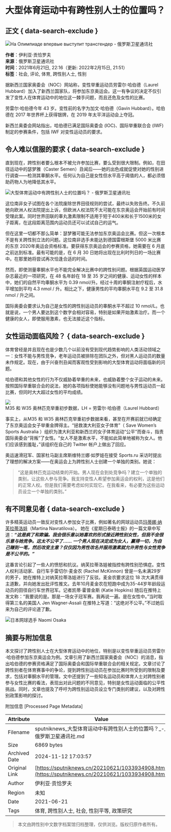 # 大型体育运动中有跨性别人士的位置吗？

## 正文 { data-search-exclude }


![На Олимпиаде впервые выступит трансгендер - 俄罗斯卫星通讯社](https://cdn.sputniknews.cn/img/07e5/05/06/1033632550_0:298:3111:2048_1920x0_80_0_0_6940be4b879387545d3e85adb4c8f5a0.jpg.webp)

**作者**：伊利亚·贡恰罗夫  
**来源**：俄罗斯卫星通讯社  
**时间**：2021年6月21日, 22:16（更新: 2022年2月15日, 21:51）  
**标签**：社会, 评论, 体育, 跨性别人士, 性别  

据新西兰国家奥委会（NOC）网站称，变性举重运动员劳雷尔·哈伯德（Laurel Hubbard）加入了新西兰国家队，将参加东京奥运会。这一有争议的决定不仅引发了变性人在体育运动中的地位这一棘手问题，而且还危及女性的比赛。

劳雷尔·哈伯德今年 43 岁。变性前的名字为加文·哈伯德（Gavin Hubbard）。哈伯德在 2017 年世界杯上获得银牌，在 2019 年太平洋运动会上夺冠。

新西兰奥委会网站指出，哈伯德已满足国际奥委会 (IOC)、国际举重联合会 (IWF) 制定的参赛条件，包括 IWF 对变性运动员的要求。

## **令人难以信服的要求** { data-search-exclude }

直到现在，跨性别者要么根本不被允许参加比赛，要么受到很大限制。例如，在田径运动中的瑟梦雅（Caster Semen）丑闻后——她的出色成就促使对她的性别进行调查——检测其睾酮水平。任何认为自己是女性但水平高于阈值的人，都必须借助药物人为地降低其水平。

![大型体育运动中有跨性别人士的位置吗？ - 俄罗斯卫星通讯社](https://cdn.sputniknews.cn/img/102950/02/1029500259_0:0:3072:2048_1920x0_80_0_0_08ced3ff81bfa1caf4cf7ae500b27285.jpg.webp)

这位南非女子试图在各个法院废除世界田径规则的尝试，最终以失败告终。不久前她向欧洲人权法院提出上诉，但欧洲人权法院不太可能在东京奥运会开始前有时间受理此案。同时世界田联的睾丸激素限制不适用于短于400米和长于1500米的女子距离，在这段距离范围内运动员还可以试试自己的运气。

但在这里一切都不那么简单：瑟梦雅可能无法参加东京奥运会比赛。但这一次根本不是有关跨性别立法的问题。这位南非选手未能达到德国雷根斯堡 5000 米比赛的东京 2020年奥运会资格标准。要获得东京奥运会的参赛资格，她需要在 6 月底之前达到标准。最有可能的是，在 6 月 30 日她将出现在比利时列日的一场比赛中。在那里她将尝试再次恰逢合适的时间。

然而，即使测量睾酮水平也不能完全解决比赛中的跨性别问题。根据英国运动医学杂志最近的一项研究，在 48 名年龄在 18 至 35 岁之间的健康、运动女性的样本中，她们的自然平均睾酮水平为 0.39 nmol/升。经过十周的睾酮注射疗程后，水平增加到平均 4.3 nmol / 升。相比之下，健康男性的平均睾酮水平在 9.2 至 31.8 nmol / 升之间。

国际奥委会要求认为自己是女性的跨性别运动员的睾酮水平不超过 10 nmol/L。也就是说，一个男人要达到这个数字会相对容易，特别是如果开始激素治疗。而一个健康的女人，即使服用激素，也无法接近这个指标。

## **女性运动面临风险？** { data-search-exclude }

体育曾经是并且现在也是少数几个以前没有受到现代趋势影响的人类活动领域之一：女性不能与男性竞争，老年运动员被排除在团队之外，但对黑人运动员的数量未作规定。现在，由于兴奋剂丑闻而客观性受到影响的大型体育运动将面临新的问题。

哈伯德和其他女性的行为不仅威胁着举重的未来，也威胁着整个女子运动的未来。按照国际举重联合会的说法，她的各项指标使她能够没有问题地与男性运动员一起比赛，但同时大大超过女性的平均成绩。

![M35 和 W35 奥林匹克举重初步数据，LH = 劳雷尔·哈伯德（Laurel Hubbard）](https://cdn.sputniknews.cn/img/07e5/06/15/1033934060_0:0:1547:818_1920x0_80_0_0_36ad99ad24d0a82518b65f2798fb9360.png.webp)

事实上，从M35 和 W35 奥林匹克举重初步数据来看，甚至在开赛前就已经确定了东京奥运会女子举重金牌得主。“拯救澳大利亚女子体育”（ Save Women’s Sports Australia ）组织为澳大利亚和新西兰的女子体育运动“公平”而奋斗，指责国际奥委会“背叛”了女性。“女人不是激素水平，不能如此简单地被称为女人。他们应该感到羞耻，”该组织在自己的 Twitter 帐户上做出了回应。

奥运速滑冠军、国家杜马副主席斯维特兰娜·如罗娃在接受 Sports.ru 采访时提出了理想的解决方案——在奥运会上为跨性别人士创建一个单独的类别。她说：

> “这是奥林匹克运动结束的开始。男人现在会到处竞争吗？建立一个单独的类别，让这些人参与竞争。我支持变性人希望参加奥运会的权利，这是他们的正常人权。但是我们需要考虑如何实现它。在我看来，有必要为这些运动员设立一个单独的类别。”

## **有不同意见者** { data-search-exclude }

许多精英运动员一致反对变性人参加女子比赛，例如著名的网球运动员[玛蒂娜·纳芙拉蒂洛娃](https://www.thetimes.co.uk/article/the-rules-on-trans-athletes-reward-cheats-and-punish-the-innocent-klsrq6h3x)（Martina Navratilova）。 她在《星期日泰晤士报》的一篇文章中写道：**_“这是疯了和欺骗。我会很乐意以她喜欢的形式接近跨性别女性，但我不会很乐意与她竞争。这太不公平了…… 一个男人现在决定成为女人，赢得一切，为自己赚到一笔，然后改变主意？仅仅因为男性改名并服用激素就允许男性与女性竞争是不公平的。”_**

这番言论引起了一些人的愤怒和抗议。纳芙拉蒂洛娃被指控有跨性别恐惧症。变性人权利活动家、自行车手雷切尔·麦金农 (Rachel McKinnon) 曾是一名未满29岁的男子，她在推特上对纳芙拉蒂洛娃进行了反驳。麦金农要求这位 18 次大满贯得主道歉，并向她发出批评性推文。去年10月麦金农在短跑中成为35-44岁年龄段运动员的田径自行车世界冠军。记者凯蒂·霍普金斯 (Katie Hopkins) 随后在推特上发文称：“我要说的是。那是一场女子冠军赛。我再说一遍。是在女性中。”当时取得第三名的美国人 Jen Wagner-Assali 在推特上写道：“这绝对不公平。”不过她后来为自己的评论道了歉。

![日本网球选手 Naomi Osaka](https://cdn.sputniknews.cn/img/07e5/06/01/1033806079_0:472:3072:1824_1920x0_80_0_0_47409c89a0666b90f42cc1da7308e882.jpg.webp)

## 摘要与附加信息

<!-- tcd_abstract -->
本文探讨了跨性别人士在大型体育运动中的地位，特别是以变性举重运动员劳雷尔·哈伯德参加东京奥运会为例。文章引用了新西兰国家奥委会（NOC）的消息，指出哈伯德的参赛资格满足了国际奥委会和国际举重联合会的相关规定。文章讨论了跨性别者在体育赛事中的争论，提到跨性别运动员在参加比赛时所受到的限制及要求，包括对睾酮水平的管理。文中还提到了一些知名运动员和体育人士对跨性别者参与女性比赛的看法，表现出对此问题的不同意见，特别是女性运动面临的公平性挑战。同时，文章也提及了呼吁为跨性别运动员设立专门类别的建议，以及对跨性别政策影响的探讨。
<!-- tcd_abstract_end -->

附加信息 [Processed Page Metadata]

| Attribute       | Value                                  |
|-----------------|----------------------------------------|
| Filename        | sputniknews_大型体育运动中有跨性别人士的位置吗？_-_俄罗斯卫星通讯社.md                             |
| Size            | 6869 bytes                           |
| Archived Date   | 2024-11-12 17:03:57                             |
| Original Link   | [https://sputniknews.cn/20210621/1033934908.html](https://sputniknews.cn/20210621/1033934908.html)                       |
| Author          | 伊利亚·贡恰罗夫                               |
| Region          | 未知                               |
| Date            | 2021-06-21                                 |
| Tags            | 体育, 跨性别人士, 社会, 性别平等, 政策研究                                 |
>
> 本文由跨性别中文数字档案馆归档整理，仅供浏览。版权归原作者所有。
>
